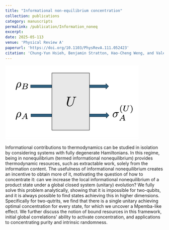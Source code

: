 ```yaml
---
title: "Informational non-equilibrium concentration"
collection: publications
category: manuscripts
permalink: /publication/Information_noneq
excerpt: 
date: 2025-05-113
venue: 'Physical Review A'
paperurl: 'https://doi.org/10.1103/PhysRevA.111.052423'
citation: 'Chung-Yun Hsieh, Benjamin Stratton, Hao-Cheng Weng, and Valerio Scarani, Informational non-equilibrium concentration. Physical Review A 111.5 (2025): 052423.'
---
```

![Profile Picture](/images/Information_noneq.png)

Informational contributions to thermodynamics can be studied in isolation by considering systems with fully degenerate Hamiltonians. In this regime, being in nonequilibrium (termed informational nonequilibrium) provides thermodynamic resources, such as extractable work, solely from the information content. The usefulness of informational nonequilibrium creates an incentive to obtain more of it, motivating the question of how to concentrate it: can we increase the local informational nonequilibrium of a product state under a global closed system (unitary) evolution? We fully solve this problem analytically, showing that it is impossible for two-qubits, and it is always possible to find states achieving this in higher dimensions. Specifically for two-qutrits, we find that there is a single unitary achieving optimal concentration for every state, for which we uncover a Mpemba-like effect. We further discuss the notion of bound resources in this framework, initial global correlations' ability to activate concentration, and applications to concentrating purity and intrinsic randomness.
